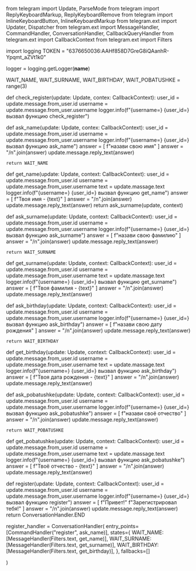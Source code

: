 from telegram import Update, ParseMode
from telegram import ReplyKeyboardMarkup, ReplyKeyboardRemove
from telegram import InlineKeyboardButton, InlineKeyboardMarkup
from telegram.ext import Updater, Dispatcher
from telegram.ext import MessageHandler, CommandHandler, ConversationHandler, CallbackQueryHandler
from telegram.ext import CallbackContext
from telegram.ext import Filters

import logging
TOKEN = "6376650036:AAHf858D7GreG8iQAanhR-Ypqmt_aZVt1k0"

logger = logging.getLogger(__name__)

WAIT_NAME, WAIT_SURNAME, WAIT_BIRTHDAY, WAIT_POBATUSHKE = range(3)

def check_register(update: Update, contex: CallbackContext):
    user_id = update.message.from_user.id
    username = update.message.from_user.username
    logger.info(f"{username=} {user_id=} вызвал функцию check_register")
    


def ask_name(update: Update, contex: CallbackContext):
    user_id = update.message.from_user.id
    username = update.message.from_user.username
    logger.info(f"{username=} {user_id=} вызвал функцию ask_name")
    answer = [
        f"назави свою имя"
    ]
    answer = "/n".join(answer)
    update.message.reply_text(answer)

    return WAIT_NAME


def get_name(update: Update, context: CallbackContext):
    user_id = update.message.from_user.id
    username = update.message.from_user.username
    text = update.massage.text
    logger.info(f"{username=} {user_id=} вызвал функцию get_name")
    answer = [
        f"Твоя имя - {text}"
    ]
    answer = "/n".join(answer)
    update.message.reply_text(answer)
    return ask_surname(update, context)


def ask_surname(update: Update, context: CallbackContext):
    user_id = update.message.from_user.id
    username = update.message.from_user.username
    logger.info(f"{username=} {user_id=} вызвал функцию ask_surname")
    answer = [
        f"назави свою фамилию"
    ]
    answer = "/n".join(answer)
    update.message.reply_text(answer)

    return WAIT_SURNAME


def get_surname(update: Update, context: CallbackContext):
    user_id = update.message.from_user.id
    username = update.message.from_user.username
    text = update.massage.text
    logger.info(f"{username=} {user_id=} вызвал функцию get_surname")
    answer = [
        f"Твоя фамилия - {text}"
    ]
    answer = "/n".join(answer)
    update.message.reply_text(answer)


def ask_birthday(update: Update, context: CallbackContext):
    user_id = update.message.from_user.id
    username = update.message.from_user.username
    logger.info(f"{username=} {user_id=} вызвал функцию ask_birthday")
    answer = [
        f"назави свою дату рождения"
    ]
    answer = "/n".join(answer)
    update.message.reply_text(answer)

    return WAIT_BIRTHDAY


def get_birthday(update: Update, context: CallbackContext):
    user_id = update.message.from_user.id
    username = update.message.from_user.username
    text = update.massage.text
    logger.info(f"{username=} {user_id=} вызвал функцию ask_birthday")
    answer = [
        f"Твоя дата рождения - {text}"
    ]
    answer = "/n".join(answer)
    update.message.reply_text(answer)

def ask_pobatushke(update: Update, context: CallbackContext):
    user_id = update.message.from_user.id
    username = update.message.from_user.username
    logger.info(f"{username=} {user_id=} вызвал функцию ask_pobatushke")
    answer = [
        f"назави своё отчество"
    ]
    answer = "/n".join(answer)
    update.message.reply_text(answer)

    return WAIT_POBATUSHKE


def get_pobatushke(update: Update, context: CallbackContext):
    user_id = update.message.from_user.id
    username = update.message.from_user.username
    text = update.massage.text
    logger.info(f"{username=} {user_id=} вызвал функцию ask_pobatushke")
    answer = [
        f"Твоё отчество - {text}"
    ]
    answer = "/n".join(answer)
    update.message.reply_text(answer)



def register(update: Update, context: CallbackContext):
    user_id = update.message.from_user.id
    username = update.message.from_user.username
    logger.info(f"{username=} {user_id=} вызвал функцию register")
    answer = [
        f"Привет!"
        f"Зарегистрировал тебя!"
    ]
    answer = "/n".join(answer)
    update.message.reply_text(answer)
    return ConversationHandler.END


register_handler = ConversationHandler(
    entry_points=[CommandHandler("register", ask_name)],
    states={
        WAIT_NAME: [MessageHandler(Filters.text, get_name)],
        WAIT_SURNAME: [MessageHandler(Filters.text, get_surname)],
        WAIT_BIRTHDAY: [MessageHandler(Filters.text, get_birthday)],
    },
    fallbacks=[]

)
